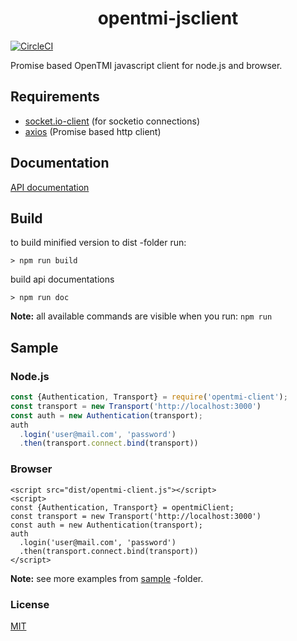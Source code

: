 <h1 align="center">opentmi-jsclient</h1>

[![CircleCI](https://circleci.com/gh/OpenTMI/opentmi-jsclient/tree/master.svg?style=svg)](https://circleci.com/gh/OpenTMI/opentmi-jsclient/tree/master)

Promise based OpenTMI javascript client for node.js and browser.

## Requirements
* [socket.io-client](https://github.com/socketio/socket.io-client) (for socketio connections)
* [axios](https://github.com/axios/axios) (Promise based http client)

## Documentation
[API documentation](https://opentmi.github.io/opentmi-jsclient/opentmi-jsclient/0.1.0/)


## Build

to build minified version to dist -folder run:
```
> npm run build
```

build api documentations
```
> npm run doc
```

**Note:** all available commands are visible when you run: `npm run`


## Sample

### Node.js
```javascript
const {Authentication, Transport} = require('opentmi-client');
const transport = new Transport('http://localhost:3000')
const auth = new Authentication(transport);
auth
  .login('user@mail.com', 'password')
  .then(transport.connect.bind(transport))
```

### Browser
```
<script src="dist/opentmi-client.js"></script>
<script>
const {Authentication, Transport} = opentmiClient;
const transport = new Transport('http://localhost:3000')
const auth = new Authentication(transport);
auth
  .login('user@mail.com', 'password')
  .then(transport.connect.bind(transport))
</script>
```

**Note:** see more examples from [sample](sample) -folder.

### License
[MIT](LICENSE)
